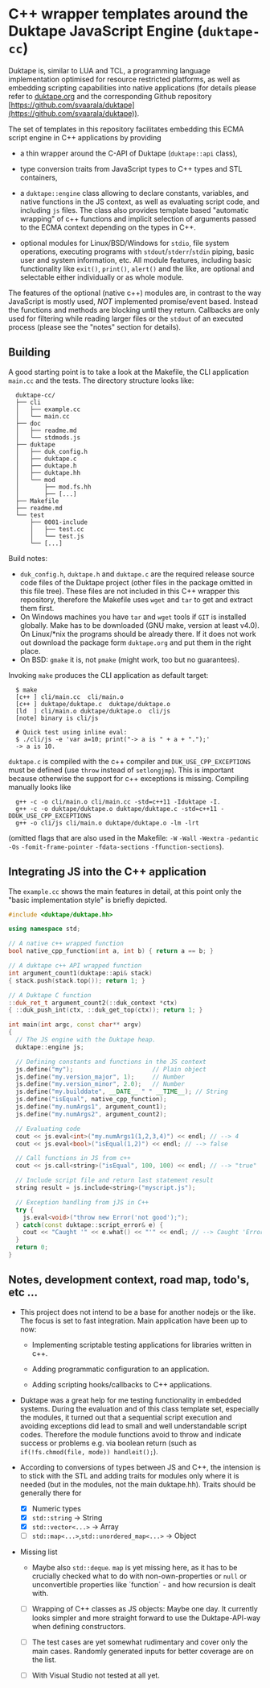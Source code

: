 # C++ wrapper templates around the Duktape JavaScript Engine (`duktape-cc`)

Duktape is, similar to LUA and TCL, a programming language implementation
optimised for resource restricted platforms, as well as embedding scripting
capabilities into native applications (for details please refer to
[duktape.org](http://duktape.org/) and the corresponding Github repository
[https://github.com/svaarala/duktape](https://github.com/svaarala/duktape)).


The set of templates in this repository facilitates embedding this ECMA
script engine in C++ applications by providing

  - a thin wrapper around the C-API of Duktape (`duktape::api` class),

  - type conversion traits from JavaScript types to C++ types and STL
    containers,

  - a `duktape::engine` class allowing to declare constants, variables,
    and native functions in the JS context, as well as evaluating script
    code, and including `js` files. The class also provides template based
    "automatic wrapping" of c++ functions and implicit selection of arguments
    passed to the ECMA context depending on the types in C++.

  - optional modules for Linux/BSD/Windows for `stdio`, file system
    operations, executing programs with `stdout`/`stderr`/`stdin` piping,
    basic user and system information, etc.
    All module features, including basic functionality like `exit()`,
    `print()`, `alert()` and the like, are optional and selectable either
    individually or as whole module.


The features of the optional (native c++) modules are, in contrast to the
way JavaScript is mostly used, *NOT* implemented promise/event based. Instead
the functions and methods are blocking until they return. Callbacks are only
used for filtering while reading larger files or the `stdout` of an executed
process (please see the "notes" section for details).


## Building

A good starting point is to take a look at the Makefile, the CLI application
`main.cc` and the tests. The directory structure looks like:

      duktape-cc/
      ├── cli
      │   ├── example.cc
      │   └── main.cc
      ├── doc
      │   ├── readme.md
      │   └── stdmods.js
      ├── duktape
      │   ├── duk_config.h
      │   ├── duktape.c
      │   ├── duktape.h
      │   ├── duktape.hh
      │   └── mod
      │       ├── mod.fs.hh
      │       ├── [...]
      ├── Makefile
      ├── readme.md
      └── test
          ├── 0001-include
          │   ├── test.cc
          │   └── test.js
          └── [...]

Build notes:
- `duk_config.h`, `duktape.h` and `duktape.c` are the required release
  source code files of the Duktape project (other files in the package
  omitted in this file tree). These files are not included in this
  C++ wrapper this repository, therefore the Makefile uses `wget` and
  `tar` to get and extract them first.
- On Windows machines you have `tar` and `wget` tools if `GIT` is installed
  globally. Make has to be downloaded (GNU make, version at least v4.0).
  On Linux/*nix the programs should be already there. If it does not work
  out download the package form `duktape.org` and put them in the right
  place.
- On BSD: `gmake` it is, not `pmake` (might work, too but no guarantees).

Invoking `make` produces the CLI application as default target:

      $ make
      [c++ ] cli/main.cc  cli/main.o
      [c++ ] duktape/duktape.c  duktape/duktape.o
      [ld  ] cli/main.o duktape/duktape.o  cli/js
      [note] binary is cli/js

      # Quick test using inline eval:
      $ ./cli/js -e 'var a=10; print("-> a is " + a + ".");'
      -> a is 10.

`duktape.c` is compiled with the c++ compiler and `DUK_USE_CPP_EXCEPTIONS` must
be defined (use `throw` instead of `setlongjmp`). This is important because
otherwise the support for c++ exceptions is missing. Compiling manually looks
like

      g++ -c -o cli/main.o cli/main.cc -std=c++11 -Iduktape -I.
      g++ -c -o duktape/duktape.o duktape/duktape.c -std=c++11 -DDUK_USE_CPP_EXCEPTIONS
      g++ -o cli/js cli/main.o duktape/duktape.o -lm -lrt

(omitted flags that are also used in the Makefile: `-W` `-Wall` `-Wextra`
`-pedantic` `-Os` `-fomit-frame-pointer` `-fdata-sections` `-ffunction-sections`).

## Integrating JS into the C++ application

The `example.cc` shows the main features in detail, at this point
only the "basic implementation style" is briefly depicted.

```c++
#include <duktape/duktape.hh>

using namespace std;

// A native c++ wrapped function
bool native_cpp_function(int a, int b) { return a == b; }

// A duktape c++ API wrapped function
int argument_count1(duktape::api& stack)
{ stack.push(stack.top()); return 1; }

// A Duktape C function
::duk_ret_t argument_count2(::duk_context *ctx)
{ ::duk_push_int(ctx, ::duk_get_top(ctx)); return 1; }

int main(int argc, const char** argv)
{
  // The JS engine with the Duktape heap.
  duktape::engine js;

  // Defining constants and functions in the JS context
  js.define("my");                      // Plain object
  js.define("my.version_major", 1);     // Number
  js.define("my.version_minor", 2.0);   // Number
  js.define("my.builddate", __DATE__ " " __TIME__); // String
  js.define("isEqual", native_cpp_function);
  js.define("my.numArgs1", argument_count1);
  js.define("my.numArgs2", argument_count2);

  // Evaluating code
  cout << js.eval<int>("my.numArgs1(1,2,3,4)") << endl; // --> 4
  cout << js.eval<bool>("isEqual(1,2)") << endl; // --> false

  // Call functions in JS from c++
  cout << js.call<string>("isEqual", 100, 100) << endl; // --> "true"

  // Include script file and return last statement result
  string result = js.include<string>("myscript.js");

  // Exception handling from jJS in C++
  try {
    js.eval<void>("throw new Error('not good');");
  } catch(const duktape::script_error& e) {
    cout << "Caught '" << e.what() << "'" << endl; // --> Caught 'Error: not good'
  }
  return 0;
}
```

## Notes, development context, road map, todo's, etc ...

- This project does not intend to be a base for another nodejs
  or the like. The focus is set to fast integration. Main application
  have been up to now:

    - Implementing scriptable testing applications for libraries
      written in c++.

    - Adding programmatic configuration to an application.

    - Adding scripting hooks/callbacks to C++ applications.

- Duktape was a great help for me testing functionality in embedded
  systems. During the evaluation and of this class template set,
  especially the modules, it turned out that a sequential script
  execution and avoiding exceptions did lead to small and well
  understandable script codes. Therefore the module functions
  avoid to throw and indicate success or problems e.g. via boolean
  return (such as `if(!fs.chmod(file, mode)) handleit();`).

- According to conversions of types between JS and C++, the intension
  is to stick with the STL and adding traits for modules only where
  it is needed (but in the modules, not the main duktape.hh). Traits
  should be generally there for

    - [x] Numeric types
    - [x] `std::string`       -> String
    - [x] `std::vector<...>`  -> Array
    - [ ] `std::map<...>`,`std::unordered_map<...>`  -> Object

- Missing list

    - Maybe also `std::deque`. `map` is yet missing here, as it has to be
      crucially checked what to do with non-own-properties or `null` or
      unconvertible properties like ´function´ - and how recursion is dealt
      with.

    - [ ] Wrapping of C++ classes as JS objects: Maybe one day. It currently
      looks simpler and more straight forward to use the Duktape-API-way when
      defining constructors.

    - [ ] The test cases are yet somewhat rudimentary and cover only the main
      cases. Randomly generated inputs for better coverage are on the list.

    - [ ] With Visual Studio not tested at all yet.
